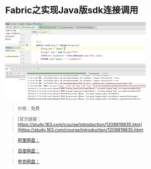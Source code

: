 # Fabric之实现Java版sdk连接调用

![img](../../../assets/study163/free/d8e9f7c38aaa4a6ca8ef17b8e2855191.png)

> 价格：免费

> [官方链接：https://study.163.com/course/introduction/1209819835.htm](https://study.163.com/course/introduction/1209819835.htm)

> [阿里网盘：]()

> [百度网盘：]()

> [夸克网盘：]()
